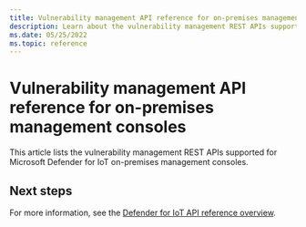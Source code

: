 ```yaml
---
title: Vulnerability management API reference for on-premises management consoles - Microsoft Defender for IoT
description: Learn about the vulnerability management REST APIs supported for Microsoft Defender for IoT on-premises management consoles.
ms.date: 05/25/2022
ms.topic: reference
---
```


# Vulnerability management API reference for on-premises management consoles

This article lists the vulnerability management REST APIs supported for Microsoft Defender for IoT on-premises management consoles.





## Next steps

For more information, see the [Defender for IoT API reference overview](../references-work-with-defender-for-iot-apis.md).
